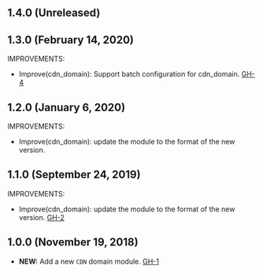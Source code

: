 ## 1.4.0 (Unreleased)
## 1.3.0 (February 14, 2020)

IMPROVEMENTS:

- Improve(cdn_domain): Support batch configuration for cdn_domain. [GH-4]( https://github.com/terraform-alicloud-modules/terraform-alicloud-cdn/pull/4)

## 1.2.0 (January 6, 2020)

IMPROVEMENTS:

- Improve(cdn_domain): update the module to the format of the new version.

## 1.1.0 (September 24, 2019)

IMPROVEMENTS:

- Improve(cdn_domain): update the module to the format of the new version. [GH-2]( https://github.com/terraform-alicloud-modules/terraform-alicloud-cdn/pull/2)

## 1.0.0 (November 19, 2018)

- **NEW:**  Add a new `CDN` domain module. [GH-1]( https://github.com/terraform-alicloud-modules/terraform-alicloud-cdn/pull/1)
